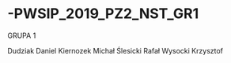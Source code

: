 # -PWSIP_2019_PZ2_NST_GR1

GRUPA 1

Dudziak Daniel
Kiernozek Michał
Ślesicki Rafał
Wysocki Krzysztof
